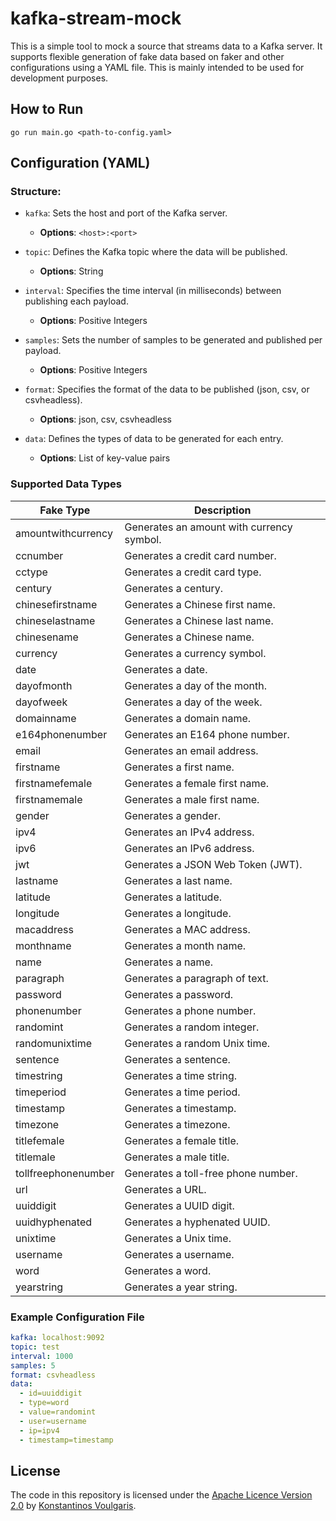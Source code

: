 # kafka-stream-mock

This is a simple tool to mock a source that streams data to a Kafka server. It supports flexible generation of fake data based on faker and other configurations using a YAML file. This is mainly intended to be used for development purposes.

## How to Run
```
go run main.go <path-to-config.yaml>
```

## Configuration (YAML)

### Structure:

+ `kafka`: Sets the host and port of the Kafka server.
  - **Options**: `<host>:<port>`

+ `topic`: Defines the Kafka topic where the data will be published.
  - **Options**: String

+ `interval`: Specifies the time interval (in milliseconds) between publishing each payload.
  - **Options**: Positive Integers

+ `samples`: Sets the number of samples to be generated and published per payload.
  - **Options**: Positive Integers

+ `format`: Specifies the format of the data to be published (json, csv, or csvheadless).
  - **Options**: json, csv, csvheadless

+ `data`: Defines the types of data to be generated for each entry.
  - **Options**: List of key-value pairs

### Supported Data Types

| Fake Type           | Description                                                  |
|---------------------|--------------------------------------------------------------|
| amountwithcurrency  | Generates an amount with currency symbol.                   |
| ccnumber            | Generates a credit card number.                              |
| cctype              | Generates a credit card type.                                |
| century             | Generates a century.                                         |
| chinesefirstname    | Generates a Chinese first name.                              |
| chineselastname     | Generates a Chinese last name.                               |
| chinesename         | Generates a Chinese name.                                    |
| currency            | Generates a currency symbol.                                 |
| date                | Generates a date.                                            |
| dayofmonth          | Generates a day of the month.                                |
| dayofweek           | Generates a day of the week.                                 |
| domainname          | Generates a domain name.                                     |
| e164phonenumber     | Generates an E164 phone number.                              |
| email               | Generates an email address.                                  |
| firstname           | Generates a first name.                                      |
| firstnamefemale     | Generates a female first name.                               |
| firstnamemale       | Generates a male first name.                                 |
| gender              | Generates a gender.                                          |
| ipv4                | Generates an IPv4 address.                                   |
| ipv6                | Generates an IPv6 address.                                   |
| jwt                 | Generates a JSON Web Token (JWT).                            |
| lastname            | Generates a last name.                                       |
| latitude            | Generates a latitude.                                        |
| longitude           | Generates a longitude.                                       |
| macaddress          | Generates a MAC address.                                     |
| monthname           | Generates a month name.                                      |
| name                | Generates a name.                                            |
| paragraph           | Generates a paragraph of text.                               |
| password            | Generates a password.                                        |
| phonenumber         | Generates a phone number.                                    |
| randomint           | Generates a random integer.                                  |
| randomunixtime      | Generates a random Unix time.                                |
| sentence            | Generates a sentence.                                        |
| timestring          | Generates a time string.                                     |
| timeperiod          | Generates a time period.                                     |
| timestamp           | Generates a timestamp.                                       |
| timezone            | Generates a timezone.                                        |
| titlefemale         | Generates a female title.                                    |
| titlemale           | Generates a male title.                                      |
| tollfreephonenumber | Generates a toll-free phone number.                          |
| url                 | Generates a URL.                                             |
| uuiddigit           | Generates a UUID digit.                                      |
| uuidhyphenated      | Generates a hyphenated UUID.                                 |
| unixtime            | Generates a Unix time.                                       |
| username            | Generates a username.                                        |
| word                | Generates a word.                                            |
| yearstring          | Generates a year string.                                     |

### Example Configuration File

```yaml
kafka: localhost:9092
topic: test
interval: 1000
samples: 5
format: csvheadless
data:
  - id=uuiddigit
  - type=word
  - value=randomint
  - user=username
  - ip=ipv4
  - timestamp=timestamp
```

## License
The code in this repository is licensed under the [Apache Licence Version 2.0](LICENSE) by [Konstantinos Voulgaris](https://github.com/konvoulgaris).
